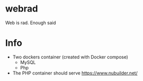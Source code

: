 # webrad
Web is rad. Enough said


# Info
* Two dockers container (created with Docker compose)
  * MySQL
  * Php
* The PHP container should serve https://www.nubuilder.net/

